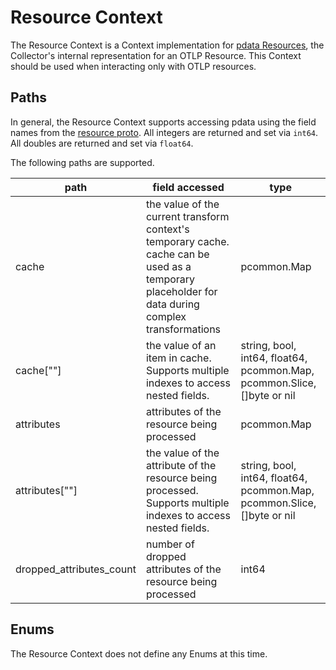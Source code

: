 # Resource Context

The Resource Context is a Context implementation for [pdata Resources](https://github.com/GlancingMind/opentelemetry-collector/blob/main/pdata/pcommon/generated_resource.go), the Collector's internal representation for an OTLP Resource.  This Context should be used when interacting only with OTLP resources.

## Paths
In general, the Resource Context supports accessing pdata using the field names from the [resource proto](https://github.com/GlancingMind/opentelemetry-proto/blob/main/opentelemetry/proto/resource/v1/resource.proto).  All integers are returned and set via `int64`.  All doubles are returned and set via `float64`.

The following paths are supported.

| path                     | field accessed                                                                                                                                     | type                                                                    |
|--------------------------|----------------------------------------------------------------------------------------------------------------------------------------------------|-------------------------------------------------------------------------|
| cache                    | the value of the current transform context's temporary cache. cache can be used as a temporary placeholder for data during complex transformations | pcommon.Map                                                             |
| cache\[""\]              | the value of an item in cache. Supports multiple indexes to access nested fields.                                                                  | string, bool, int64, float64, pcommon.Map, pcommon.Slice, []byte or nil |
| attributes               | attributes of the resource being processed                                                                                                         | pcommon.Map                                                             |
| attributes\[""\]         | the value of the attribute of the resource being processed. Supports multiple indexes to access nested fields.                                     | string, bool, int64, float64, pcommon.Map, pcommon.Slice, []byte or nil |
| dropped_attributes_count | number of dropped attributes of the resource being processed                                                                                       | int64                                                                   |

## Enums

The Resource Context does not define any Enums at this time.
